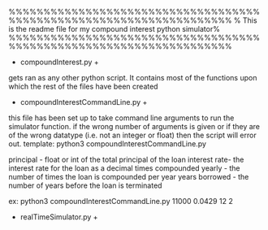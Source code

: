 %%%%%%%%%%%%%%%%%%%%%%%%%%%%%%%%%%%%%%%%%%%%%%%%%%%%%%%%%%%%%%%%%%%%
% This is the readme file for my compound interest python simulator%
%%%%%%%%%%%%%%%%%%%%%%%%%%%%%%%%%%%%%%%%%%%%%%%%%%%%%%%%%%%%%%%%%%%%

+	compoundInterest.py	+

gets ran as any other python script. It contains most of the functions upon which
the rest of the files have been created

+   compoundInterestCommandLine.py	+

this file has been set up to take command line arguments to run the simulator function. if the wrong number of arguments is given or if they are of the wrong datatype (i.e. not an integer or float) then the script will error out.
template: 
	  python3 compoundInterestCommandLine.py <principal> <interest rate> <times compounded yearly> <years borrowed>

principal - float or int of the total principal of the loan
interest rate- the interest rate for the loan as a decimal
times compounded yearly - the number of times the loan is compounded per year
years borrowed - the number of years before the loan is terminated

ex:
	python3 compoundInterestCommandLine.py 11000 0.0429 12 2

+	realTimeSimulator.py		       +
